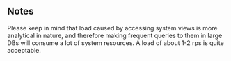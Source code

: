 ## Notes

Please keep in mind that load caused by accessing system views is more analytical in nature, and therefore making frequent queries to them in large DBs will consume a lot of system resources. A load of about 1-2 rps is quite acceptable.

